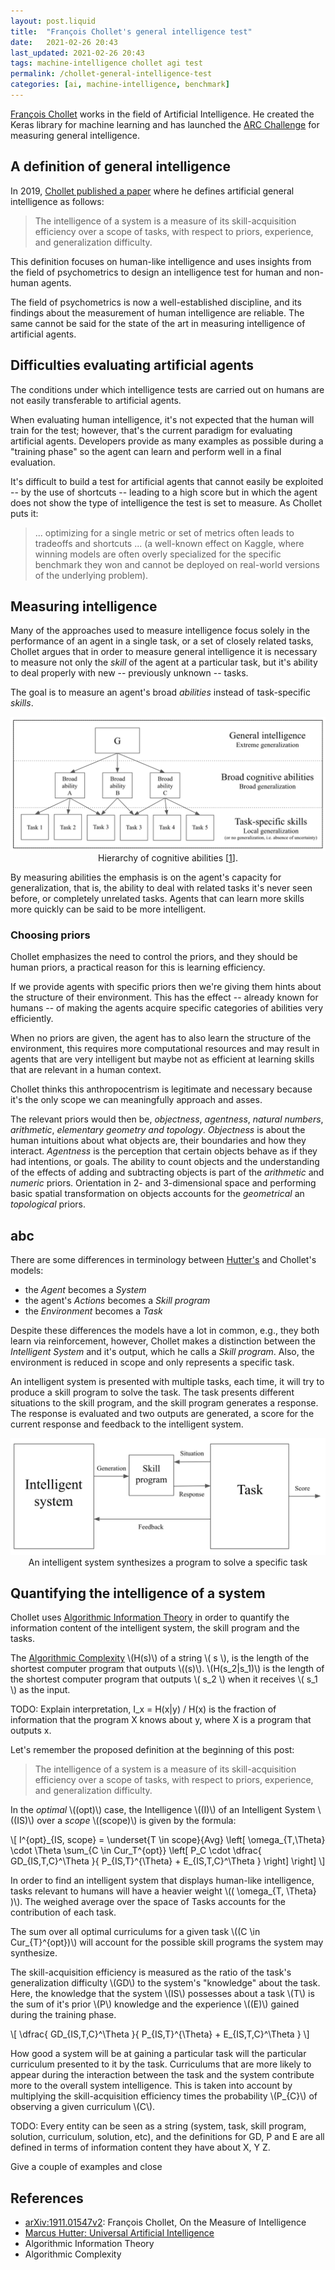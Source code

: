 ```yaml
---
layout: post.liquid
title:  "François Chollet's general intelligence test"
date:   2021-02-26 20:43
last_updated: 2021-02-26 20:43
tags: machine-intelligence chollet agi test
permalink: /chollet-general-intelligence-test
categories: [ai, machine-intelligence, benchmark]
---
```

[François Chollet](#references) works in the field of Artificial Intelligence.
He created the Keras library for machine learning and has
launched the [ARC Challenge](#references) for measuring general intelligence.

## A definition of general intelligence

In 2019, [Chollet published a paper](#references) where he defines artificial general
intelligence as follows:

> The intelligence of a system is a measure of its skill-acquisition efficiency
> over a scope of tasks, with respect to priors, experience, and generalization difficulty.

This definition focuses on human-like intelligence and uses insights from the field of
psychometrics to design an intelligence test for human and non-human agents.

The field of psychometrics is now a well-established discipline,
and its findings about the measurement of human intelligence are reliable. The
same cannot be said for the state of the art in measuring intelligence of artificial
agents.

## Difficulties evaluating artificial agents

The conditions under which intelligence tests are
carried out on humans are not easily transferable to artificial agents.

When evaluating human intelligence, it's not expected that the human will train for the
test; however, that's the current paradigm for evaluating artificial agents. Developers
provide as many examples as possible during a "training phase" so the agent can learn and
perform well in a final evaluation.

It's difficult to build a test for artificial agents that cannot easily be exploited --
by the use of shortcuts -- leading to a high score but in which the agent does not
show the type of intelligence the test is set to measure. As Chollet puts it:

> ... optimizing for a single metric or set of metrics often leads to tradeoffs and
> shortcuts ... (a well-known effect on Kaggle, where winning models are often overly
> specialized for the specific benchmark they won and cannot be deployed on real-world
> versions of the underlying problem).

## Measuring intelligence

Many of the approaches used to measure intelligence focus solely in the performance of
an agent in a single task, or a set of closely  related tasks, Chollet argues that in
order to measure general intelligence it is necessary to measure not only the _skill_
of the agent at a particular task, but it's ability to deal properly with new --
previously unknown -- tasks.

The goal is to measure an agent's broad _abilities_ instead of task-specific _skills_.

<div style="text-align: center">
    <img src="/assets/images/hierarchy-cognitive-abilities.png">
    <figcaption>
        Hierarchy of cognitive abilities [<a href="#bib:chollet-1">1</a>].
    </figcaption>
</div>

By measuring abilities the emphasis is on the agent's capacity for generalization,
that is, the ability to deal with related tasks it's never seen before, or completely
unrelated tasks. Agents that can learn more skills more quickly can be said to be
more intelligent.

### Choosing priors

Chollet emphasizes the need to control the priors, and they should be
human priors, a practical reason for this is learning efficiency.

If we provide agents with specific priors then we're giving them hints about
the structure of their environment. This has the effect -- already known for humans --
of making the agents acquire specific categories of abilities very efficiently.

When no priors are given, the agent has to also learn the structure of the environment,
this requires more computational resources and may result in agents that are very
intelligent but maybe not as efficient at learning skills that are relevant in a human
context.

Chollet thinks this anthropocentrism is legitimate and necessary because it's the only
scope we can meaningfully approach and asses.

The relevant priors would then be, _objectness_, _agentness_, _natural numbers_,
_arithmetic_, _elementary geometry and topology_. _Objectness_ is about the human
intuitions about what objects are, their boundaries and how they interact. _Agentness_
is the perception that certain objects behave as if they had intentions, or goals.
The ability to count objects and the understanding of the effects of adding and
subtracting objects is part of the _arithmetic_ and _numeric_ priors. Orientation in
2- and 3-dimensional space and performing basic spatial transformation on objects
accounts for the _geometrical_ an _topological_ priors.

## abc

There are some differences in terminology between [Hutter's](hutter-aixi) and Chollet's models:

- the _Agent_ becomes a _System_
- the agent's _Actions_ becomes a _Skill program_
- the _Environment_ becomes a _Task_

Despite these differences the models  have a lot in common, e.g., they both learn via
reinforcement, however, Chollet makes a distinction between the _Intelligent System_
and it's output, which he calls a _Skill program_. Also, the environment is reduced
in scope and only represents a specific task.

An intelligent system is presented with multiple tasks, each time, it will try to produce
a skill program to solve the task. The task presents different situations to the skill
program, and the skill program generates a response. The response is evaluated and two
outputs are generated, a score for the current response and feedback to the intelligent
system.

<div style="text-align: center">
    <img src="/assets/images/chollet-system-skill-task.png">
    <figcaption>
        An intelligent system synthesizes a program to solve a specific task
    </figcaption>
</div>

## Quantifying the intelligence of a system

Chollet uses [Algorithmic Information Theory](#references) in order to quantify
the information content of the intelligent system, the skill program and the tasks.

The [Algorithmic Complexity](#references) \\(H(s)\\) of a string \\( s \\), is the
length of the shortest computer program that outputs \\((s)\\). \\(H(s_2|s_1)\\)
is the length of the shortest computer program that outputs \\( s_2 \\) when it
receives \\( s_1 \\) as the input.

TODO: Explain interpretation, I_x = H(x|y) / H(x) is the fraction of information that
the program X knows about y, where X is a program that outputs x.

Let's remember the proposed definition at the beginning of this post:

> The intelligence of a system is a measure of its skill-acquisition efficiency
> over a scope of tasks, with respect to priors, experience, and generalization difficulty.

In the _optimal_  \\((opt)\\) case, the Intelligence \\((I)\\) of an
Intelligent System \\((IS)\\) over a _scope_ \\((scope)\\) is given by the formula:

\\[
I^{opt}\_{IS, scope} = \underset{T \in scope}{Avg}
\left[
    \omega_{T,\Theta} \cdot \Theta \sum_{C \in Cur_T^{opt}}
    \left[
        P_C \cdot \dfrac{
            GD_{IS,T,C}^\Theta
        }{
            P_{IS,T}^{\Theta} + E_{IS,T,C}^\Theta
        }
    \right]
\right]
\\]

In order to find an intelligent system that displays human-like intelligence, tasks
relevant to humans will have a heavier weight \\(( \omega\_{T, \Theta} )\\).
The weighed average over the space of Tasks accounts for the contribution of each task.

The sum over all optimal curriculums for a given task \\((C \in Cur\_{T}^{opt})\\)
will account for the possible skill programs the system may synthesize.

The skill-acquisition efficiency is measured as the ratio of the task's generalization difficulty
\\(GD\\) to the system's "knowledge" about the task. Here, the knowledge that the
system \\(IS\\) possesses about a task \\(T\\) is the sum of it's prior \\(P\\) knowledge
and the experience \\((E)\\) gained during the training phase.

\\[
\dfrac{
        GD_{IS,T,C}^\Theta
    }{
        P_{IS,T}^{\Theta} + E_{IS,T,C}^\Theta
    }
\\]

How good a system will be at gaining a particular task will the particular curriculum
presented to it by the task. Curriculums that are more likely to appear during the
interaction between the task and the system contribute more to the overall system
intelligence. This is taken into account by multiplying the skill-acquisition efficiency
times the probability \\(P\_{C}\\) of observing a given curriculum \\(C\\).


TODO:
Every entity can be seen as a string (system, task, skill program, solution,
curriculum, solution, etc), and the definitions for GD, P and E are all defined
in terms of information content they have about X, Y Z.

Give a  couple of examples and close


## References

- <a name="bib:chollet-1">[arXiv:1911.01547v2](https://arxiv.org/abs/1911.01547v2)</a>:
François Chollet, On the Measure of Intelligence
- [Marcus Hutter: Universal Artificial Intelligence](hutter-aixi)
- Algorithmic Information Theory
- Algorithmic Complexity
